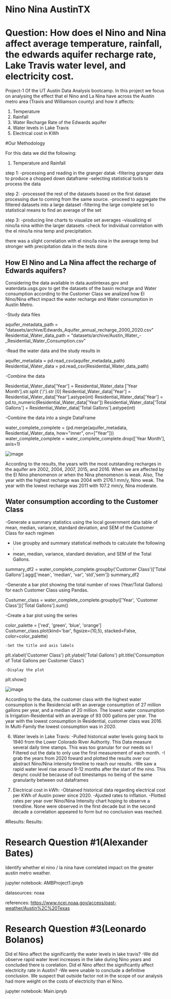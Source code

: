 # Nino Nina AustinTX


# Question: How does el Nino and Nina affect average temperature, rainfall, the edwards aquifer recharge rate, Lake Travis water level, and electricity cost.

Project-1 Of the UT Austin Data Analysis bootcamp. In this project we focus on analysing the effect that el Nino and La Nina have across the Austin metro area (Travis and Williamson county) and how it affects:
1. Temperature
2. Rainfall
3. Water Recharge Rate of the Edwards aquifer
5. Water levels in Lake Travis
6. Electrical cost in KWh


#Our Methodology 

For this data we did the following:
1. Temperature and Rainfall
   
step 1: 
-processing and reading in the granger datak
-filtering granger data to produce a chopped down dataframe 
-selecting statistical tools to process the data

step 2:
-processed the rest of the datasets based on the first dataset processing due to coming from the same source.
-proceed to aggregate the filtered datasets into a large dataset
-filtering the large complete set to statistical means to find an average of the set

step 3:
-producing line charts to visualize set averages
-visualizing el nino/la nina within the larger datasets
-check for individual correlation with the el nino/la nina temp and precipitation.

there was a slight correlation with el nino/la nina in the average temp but stronger with precipitation data in the tests done
   
 ## How El Nino and La Nina affect the recharge of Edwards aquifers?
Considering the data available in data.austintexas.gov and waterdata.usgs.gov to get the datasets of the basin recharge and Water consumption according to the Customer Class​ we analized how El Nino/Nina effect impact the water recharge and Water consumption in Austin Metro. 


  -Study data files
  
aquifer_metadata_path = "datasets/archive/Edwards_Aquifer_annual_recharge_2000_2020.csv"
Residential_Water_data_path = "datasets/archive/Austin_Water_-_Residential_Water_Consumption.csv"

 -Read the water data and the study results in
 
aquifer_metadata = pd.read_csv(aquifer_metadata_path)
Residential_Water_data = pd.read_csv(Residential_Water_data_path)

 -Combine the data 
 
Residential_Water_data['Year'] = Residential_Water_data ['Year Month'].str.split ('/').str [0]
Residential_Water_data['Year'] = Residential_Water_data['Year'].astype(int)
Residential_Water_data['Year'] = pd.to_numeric(Residential_Water_data['Year'])
Residential_Water_data['Total Gallons'] = Residential_Water_data['Total Gallons'].astype(int)

 -Combine the data into a single DataFrame
 
water_complete_complete = (pd.merge(aquifer_metadata, Residential_Water_data, how="inner", on=["Year"]))
water_complete_complete = water_complete_complete.drop(['Year Month'], axis=1)

![image](https://github.com/Victarrion/Nino_Nina_AustinTX/assets/129136787/a3dc14da-3b9d-4981-9ab6-6bedbf205b22)

According to the results, the years with the most outstanding recharges in the aquifer are 2002, 2004, 2007, 2015, and 2016. When we are affected by the El Nino phenomenon or when the Nina phenomenon is weak. ​Also, The year with the highest recharge was 2004 with 2176.1 mm/y, Nino weak. The year with the lowest recharge was 2011 with 107.2 mm/y, Nina moderate. ​

## Water consumption according to the Customer Class

  -Generate a summary statistics  using the local government data table of mean, median, variance, standard deviation, and SEM of the Customer Class for each regimen
  - Use groupby and summary statistical methods to calculate the following : 
   - mean, median, variance, standard deviation, and SEM of the Total Gallons. 

summary_df2 = water_complete_complete.groupby('Customer Class')['Total Gallons'].agg(['mean', 'median', 'var', 'std','sem'])
summary_df2
	
   -Generate a bar plot showing the total number of rows (Year/Total Gallons) for each Customer Class using Pandas.
   
Custumer_class = water_complete_complete.groupby(['Year', 'Customer Class'])['Total Gallons'].sum()

   -Create a bar plot using the  series
   
color_palette = ['red', 'green', 'blue', 'orange']
Custumer_class.plot(kind='bar', figsize=(10,5), stacked=False, color=color_palette)

    -Set the title and axis labels
    
plt.xlabel('Customer Class')
plt.ylabel('Total Gallons')
plt.title('Consumption of Total Gallons per Customer Class')

    -Display the plot
    
plt.show()

![image](https://github.com/Victarrion/Nino_Nina_AustinTX/assets/129136787/b66df799-b2b6-4440-a712-e5ad3487af3b)

According to the data, the customer class with the highest water consumption is the Residencial with an average consumption of 27 million gallons per year, and a median of 20 million. The lowest water consumption is Irrigation-Residential with an average of 93 000 gallons per year. 
 The year with the lowest consumption in Residential, customer class was 2016. In Multi-Family the lowest consumption was in 2020.
 

   
6. Water levels in Lake Travis:
-Pulled historical water levels going back to 1940 from the Lower Colorado River Authority. This Data measure several daily time stamps. This was too granular for our needs so I Filtered out the data to only use the first measurement of each month.
-I grab the years from 2020 foward and plotted the results over our abstract Nino/Nina intensity timeline to reach our results.
-We saw a rapid water level rise around 9-12 months after the start of the nino. This desync could be because of out timestamps no being of the same granularity between out dataframes

8. Electrical cost in kWh:
-Obtained historical data regarding electrical cost per KWh of Austin power since 2020.
-Ajusted rates to inflation.
-Plotted rates per year over Nino/Nina Intensity chart hoping to observe a trendline. None were observed in the first decade but in the second decade a correlation appeared to form but no conclusion was reached.

#Results:
Results:
# Research Question #1(Alexander Bates)
Identify whether el nino / la nina have correlated impact on the greater austin metro weather.

jupyter notebook: AMBProject1.ipnyb

datasources: noaa

references: https://www.ncei.noaa.gov/access/past-weather/Austin%2C%20Texas


# Research Question #3(Leonardo Bolanos)
Did el Nino affect the significantly the water levels in lake travis?
-We did observe rapid water level increases in the lake during Nino years and concluded there is corelation.
Did el Nino affect the significantly affect electricity rate in Austin?
-We were unable to conclude a definitive conclusion. We suspect that outside factor not in the scope of our analysis had more weight on the costs of electricity than el Nino.

jupyter notebook: Main.ipnyb

